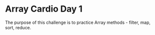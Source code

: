 # Array Cardio Day 1

The purpose of this challenge is to practice Array methods - filter, map, sort, reduce.
